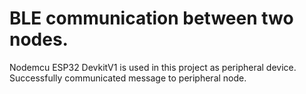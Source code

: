 # BLE communication between two nodes. 

Nodemcu ESP32 DevkitV1 is used in this project as peripheral device. Successfully communicated message to peripheral node.